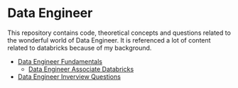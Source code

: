 # Data Engineer 

This repository contains code, theoretical concepts and questions related to the wonderful world of Data Engineer. It is referenced a lot of content related to databricks because of my background.

- [Data Engineer Fundamentals](./Data_Engineer_Fundamentals.md)  
  - [Data Engineer Associate Databricks](https://github.com/Enrique1987/databricks/tree/main/01_Databricks_Data_Engineer_Associate)
- [Data Engineer Inverview Questions](./Data_Engineer_Interview_Questions.md)